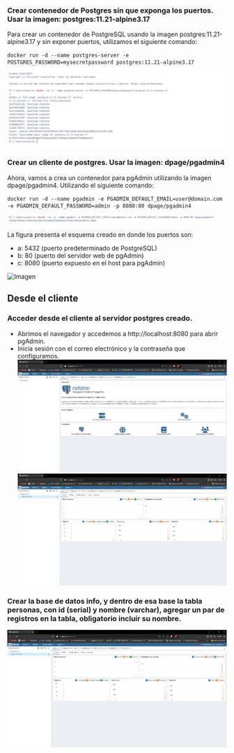 ### Crear contenedor de Postgres sin que exponga los puertos. Usar la imagen: postgres:11.21-alpine3.17

Para crear un contenedor de PostgreSQL usando la imagen postgres:11.21-alpine3.17 y sin exponer puertos, utilizamos el siguiente comando:

```
docker run -d --name postgres-server -e POSTGRES_PASSWORD=mysecretpassword postgres:11.21-alpine3.17
```

![Imagen](img/CrearContenedorPostgreSQL.png)

### Crear un cliente de postgres. Usar la imagen: dpage/pgadmin4

Ahora, vamos a crea un contenedor para pgAdmin utilizando la imagen dpage/pgadmin4. Utilizando el siguiente comando:

```
docker run -d --name pgadmin -e PGADMIN_DEFAULT_EMAIL=user@domain.com -e PGADMIN_DEFAULT_PASSWORD=admin -p 8080:80 dpage/pgadmin4
```

![Imagen](img/CrearClientePostgreSQL1.png)

La figura presenta el esquema creado en donde los puertos son:
- a: 5432 (puerto predeterminado de PostgreSQL)
- b: 80 (puerto del servidor web de pgAdmin)
- c: 8080 (puerto expuesto en el host para pgAdmin)

![Imagen](img/esquema-ejercicio3.PNG)

## Desde el cliente
### Acceder desde el cliente al servidor postgres creado.

* Abrimos el navegador y accedemos a http://localhost:8080 para abrir pgAdmin.
* Inicia sesión con el correo electrónico y la contraseña que configuramos.
  ![Imagen](img/localhostPostgreSQL.png)
  ![Imagen](img/IPpostgresql.png)

### Crear la base de datos info, y dentro de esa base la tabla personas, con id (serial) y nombre (varchar), agregar un par de registros en la tabla, obligatorio incluir su nombre.
  ![Imagen](img/IPpostgresql.png)

